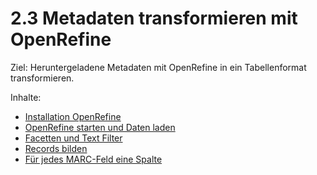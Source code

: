 # 2.3 Metadaten transformieren mit OpenRefine

Ziel: Heruntergeladene Metadaten mit OpenRefine in ein Tabellenformat transformieren.

Inhalte:
* [Installation OpenRefine](2-3-1-installation-openrefine.md)
* [OpenRefine starten und Daten laden](2-3-2-openrefine-starten-und-daten-laden.md)
* [Facetten und Text Filter](2-3-3-facetten-und-text-filter.md)
* [Records bilden](2-3-4-records-bilden.md)
* [Für jedes MARC-Feld eine Spalte](2-3-5-fuer-jedes-marc-feld-eine-spalte.md)

